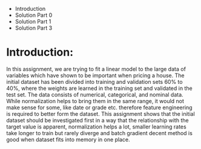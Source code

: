 - Introduction
- Solution Part 0
- Solution Part 1
- Solution Part 3



# Introduction: 


In this assignment, we are trying to fit a linear model to the large data of variables which have shown to be important when pricing a house. The initial  dataset has been divided into training and validation sets 60% to 40%, where the weights are learned in the training set and validated in the test set. The data consists of numerical, categorical, and nominal data. While normalization helps to bring them in the same range, it would not make sense for some, like date or grade etc. therefore feature engineering is required to better form the dataset. This assignment shows that the initial dataset should be investigated first in a way that the relationship with the target value is apparent, normalization helps a lot, smaller learning rates take longer to train but rarely diverge and batch gradient decent method is good when dataset fits into memory in one place.

